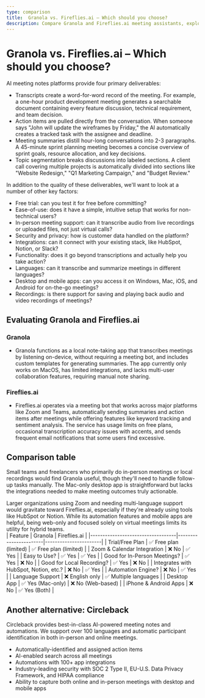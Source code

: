 ```yaml
---
type: comparison
title:  Granola vs. Fireflies.ai – Which should you choose?
description: Compare Granola and Fireflies.ai meeting assistants, explore their key features, pricing, and discover Circleback as an alternative solution for meeting management.
---
```


# Granola vs. Fireflies.ai – Which should you choose?  
AI meeting notes platforms provide four primary deliverables:  
  
* Transcripts create a word-for-word record of the meeting. For example, a one-hour product development meeting generates a searchable document containing every feature discussion, technical requirement, and team decision.  
* Action items are pulled directly from the conversation. When someone says "John will update the wireframes by Friday," the AI automatically creates a tracked task with the assignee and deadline.  
* Meeting summaries distill hour-long conversations into 2-3 paragraphs. A 45-minute sprint planning meeting becomes a concise overview of sprint goals, resource allocation, and key decisions.  
* Topic segmentation breaks discussions into labeled sections. A client call covering multiple projects is automatically divided into sections like "Website Redesign," "Q1 Marketing Campaign," and "Budget Review."  
  
In addition to the quality of these deliverables, we'll want to look at a number of other key factors:  
  
* Free trial: can you test it for free before committing?  
* Ease-of-use: does it have a simple, intuitive setup that works for non-technical users?  
* In-person meeting support: can it transcribe audio from live recordings or uploaded files, not just virtual calls?  
* Security and privacy: how is customer data handled on the platform?  
* Integrations: can it connect with your existing stack, like HubSpot, Notion, or Slack?  
* Functionality: does it go beyond transcriptions and actually help you take action?  
* Languages: can it transcribe and summarize meetings in different languages?  
* Desktop and mobile apps: can you access it on Windows, Mac, iOS, and Android for on-the-go meetings?  
* Recordings: is there support for saving and playing back audio and video recordings of meetings?    
## Evaluating Granola and Fireflies.ai  
### Granola
* Granola functions as a local note-taking app that transcribes meetings by listening on-device, without requiring a meeting bot, and includes custom templates for generating summaries. The app currently only works on MacOS, has limited integrations, and lacks multi-user collaboration features, requiring manual note sharing.

### Fireflies.ai
* Fireflies.ai operates via a meeting bot that works across major platforms like Zoom and Teams, automatically sending summaries and action items after meetings while offering features like keyword tracking and sentiment analysis. The service has usage limits on free plans, occasional transcription accuracy issues with accents, and sends frequent email notifications that some users find excessive.  
## Comparison table    
Small teams and freelancers who primarily do in-person meetings or local recordings would find Granola useful, though they'll need to handle follow-up tasks manually. The Mac-only desktop app is straightforward but lacks the integrations needed to make meeting outcomes truly actionable.

Larger organizations using Zoom and needing multi-language support would gravitate toward Fireflies.ai, especially if they're already using tools like HubSpot or Notion. While its automation features and mobile apps are helpful, being web-only and focused solely on virtual meetings limits its utility for hybrid teams.  
| Feature                           | Granola               | Fireflies.ai          |
|-----------------------------------|-----------------------|-----------------------|
| Trial/Free Plan                   | ✅ Free plan (limited) | ✅ Free plan (limited) |
| Zoom & Calendar Integration       | ❌ No                  | ✅ Yes                |
| Easy to Use?                      | ✅ Yes                | ✅ Yes                |
| Good for In-Person Meetings?      | ✅ Yes                | ❌ No                 |
| Good for Local Recording?         | ✅ Yes                | ❌ No                 |
| Integrates with HubSpot, Notion, etc.? | ❌ No           | ✅ Yes                |
| Automation Engine?                | ❌ No                 | ✅ Yes                |
| Language Support                  | ❌ English only       | ✅ Multiple languages |
| Desktop App                       | ✅ Yes (Mac-only)     | ❌ No (Web-based)     |
| iPhone & Android Apps             | ❌ No                 | ✅ Yes (Both)         |  
## Another alternative: Circleback  
Circleback provides best-in-class AI-powered meeting notes and automations. We support over 100 languages and automatic participant identification in both in-person and online meetings.  
  
* Automatically-identified and assigned action items  
* AI-enabled search across all meetings  
* Automations with 100+ app integrations  
* Industry-leading security with SOC 2 Type II, EU-U.S. Data Privacy Framework, and HIPAA compliance  
* Ability to capture both online and in-person meetings with desktop and mobile apps  
